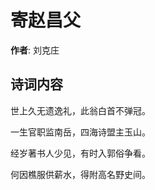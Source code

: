 # 寄赵昌父

**作者**: 刘克庄

## 诗词内容

世上久无遗逸礼，此翁白首不弹冠。

一生官职监南岳，四海诗盟主玉山。

经岁著书人少见，有时入郭俗争看。

何因樵服供薪水，得附高名野史间。

